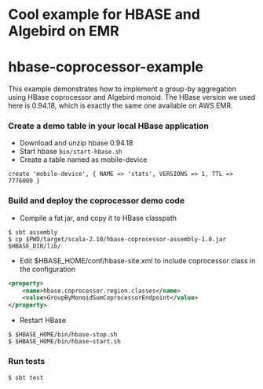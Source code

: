 # Cool example for HBASE and Algebird on EMR


hbase-coprocessor-example
=================
This example demonstrates how to implement a group-by aggregation using HBase coprocessor and Algebird monoid. The HBase version we used here is 
0.94.18, which is exactly the same one available on AWS EMR.

### Create a demo table in your local HBase application
* Download and unzip hbase 0.94.18
* Start hbase ```bin/start-hbase.sh``` 
* Create a table named as mobile-device
```shell
create 'mobile-device', { NAME => 'stats', VERSIONS => 1, TTL => 7776000 }
``` 

### Build and deploy the coprocessor demo code
* Compile a fat jar, and copy it to HBase classpath
```shell
$ sbt assembly
$ cp $PWD/target/scala-2.10/hbase-coprocessor-assembly-1.0.jar $HBASE_DIR/lib/
```
* Edit $HBASE_HOME/conf/hbase-site.xml to include coprocessor class in the configuration
```xml
<property>
    <name>hbase.coprocessor.region.classes</name>
    <value>GroupByMonoidSumCoprocessorEndpoint</value>
</property>
```
* Restart HBase
```shell
$ $HBASE_HOME/bin/hbase-stop.sh 
$ $HBASE_HOME/bin/hbase-start.sh
```

### Run tests
```shell 
$ sbt test
```
